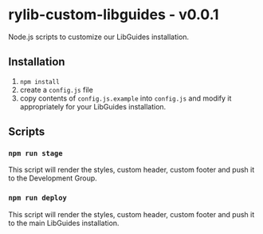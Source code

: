 # rylib-custom-libguides - v0.0.1

Node.js scripts to customize our LibGuides installation.

## Installation

1. `npm install`
2. create a `config.js` file
3. copy contents of `config.js.example` into `config.js` and modify it appropriately for your LibGuides installation.

## Scripts

### `npm run stage`

This script will render the styles, custom header, custom footer and push it to the Development Group.

### `npm run deploy`

This script will render the styles, custom header, custom footer and push it to the main LibGuides installation.